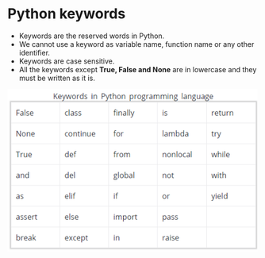 # Python keywords

 - Keywords are the reserved words in Python.
 - We cannot use a keyword as variable name, function name or any other identifier.
 - Keywords are case sensitive.
 - All the keywords except **True, False and None** are in lowercase and they must be written as it is.
 
 ![alt text]( https://raw.githubusercontent.com/AbhishekKumar4/Python-basics-for-data-science/master/Python%20keywords/python_keywords.PNG)
